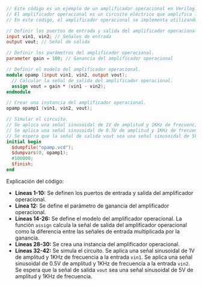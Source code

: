 ```verilog
// Este código es un ejemplo de un amplificador operacional en Verilog.
// El amplificador operacional es un circuito eléctrico que amplifica la diferencia entre dos señales de entrada.
// En este código, el amplificador operacional se implementa utilizando un amplificador operacional inverso.

// Definir los puertos de entrada y salida del amplificador operacional.
input vin1, vin2; // Señales de entrada
output vout; // Señal de salida

// Definir los parámetros del amplificador operacional.
parameter gain = 100; // Ganancia del amplificador operacional

// Definir el modelo del amplificador operacional.
module opamp (input vin1, vin2, output vout);
  // Calcular la señal de salida del amplificador operacional.
  assign vout = gain * (vin1 - vin2);
endmodule

// Crear una instancia del amplificador operacional.
opamp opamp1 (vin1, vin2, vout);

// Simular el circuito.
// Se aplica una señal sinusoidal de 1V de amplitud y 1KHz de frecuencia a la entrada vin1.
// Se aplica una señal sinusoidal de 0.5V de amplitud y 1KHz de frecuencia a la entrada vin2.
// Se espera que la señal de salida vout sea una señal sinusoidal de 5V de amplitud y 1KHz de frecuencia.
initial begin
  $dumpfile("opamp.vcd");
  $dumpvars(0, opamp1);
  #100000;
  $finish;
end
```

Explicación del código:

- **Líneas 1-10:** Se definen los puertos de entrada y salida del amplificador operacional.
- **Línea 12:** Se define el parámetro de ganancia del amplificador operacional.
- **Líneas 14-26:** Se define el modelo del amplificador operacional. La función `assign` calcula la señal de salida del amplificador operacional como la diferencia entre las señales de entrada multiplicada por la ganancia.
- **Líneas 28-30:** Se crea una instancia del amplificador operacional.
- **Líneas 32-42:** Se simula el circuito. Se aplica una señal sinusoidal de 1V de amplitud y 1KHz de frecuencia a la entrada `vin1`. Se aplica una señal sinusoidal de 0.5V de amplitud y 1KHz de frecuencia a la entrada `vin2`. Se espera que la señal de salida `vout` sea una señal sinusoidal de 5V de amplitud y 1KHz de frecuencia.